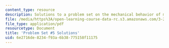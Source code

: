 ```yaml
---
content_type: resource
description: Solutions to a problem set on the mechanical behavior of materials.
file: /media/https%3A/open-learning-course-data-rc.s3.amazonaws.com/3-22-mechanical-behavior-of-materials-spring-2008/6e2716de8234f93a6b38775158f11175_sol5.pdf
file_type: application/pdf
resourcetype: Document
title: 'Problem Set #5 Solutions'
uid: 6e2716de-8234-f93a-6b38-775158f11175
---
```

